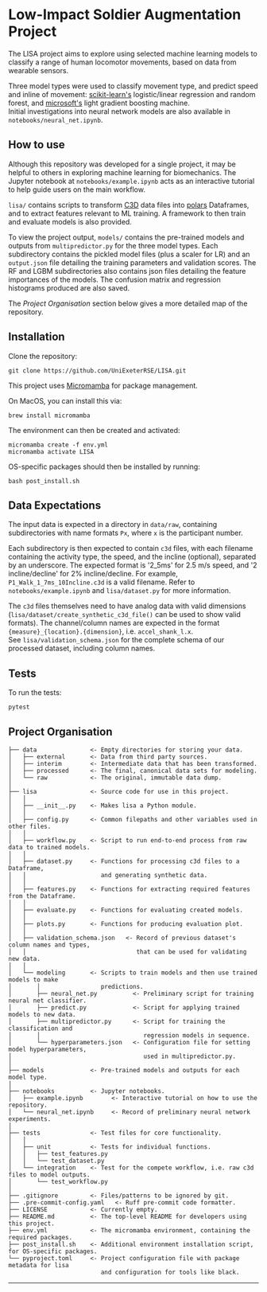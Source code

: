 # Low-Impact Soldier Augmentation Project
The LISA project aims to explore using selected machine learning models to classify a range of human locomotor movements, based on data from wearable sensors. 

Three model types were used to classify movement type, and predict speed and inline of movement: [scikit-learn's](https://github.com/scikit-learn/scikit-learn) logistic/linear regression and random forest, and [microsoft's](https://github.com/microsoft/LightGBM) light gradient boosting machine. <br>
Initial investigations into neural network models are also available in `notebooks/neural_net.ipynb`.

## How to use
Although this repository was developed for a single project, it may be helpful to others in exploring machine learning for biomechanics. The Jupyter notebook at `notebooks/example.ipynb` acts as an interactive tutorial to help guide users on the main workflow. 

`lisa/` contains scripts to transform [C3D](https://www.c3d.org/) data files into [polars](https://github.com/pola-rs/polars) Dataframes, and to extract features relevant to ML training. A framework to then train and evaluate models is also provided.

To view the project output, `models/` contains the pre-trained models and outputs from `multipredictor.py` for the three model types. Each subdirectory contains the pickled model files (plus a scaler for LR) and an `output.json` file detailing the training parameters and validation scores. The RF and LGBM subdirectories also contains json files detailing the feature importances of the models. The confusion matrix and regression histograms produced are also saved.

The *Project Organisation* section below gives a more detailed map of the repository.

## Installation
Clone the repository:
```
git clone https://github.com/UniExeterRSE/LISA.git
```

This project uses [Micromamba](https://mamba.readthedocs.io/en/latest/installation/micromamba-installation.html) for package management. 

On MacOS, you can install this via:
```
brew install micromamba
```

The environment can then be created and activated:
```
micromamba create -f env.yml
micromamba activate LISA
```

OS-specific packages should then be installed by running:
```
bash post_install.sh
```

## Data Expectations
The input data is expected in a directory in `data/raw`, containing subdirectories with name formats `Px`, where `x` is the participant number. 

Each subdirectory is then expected to contain `c3d` files, with each filename containing the activity type, the speed, and the incline (optional), separated by an underscore. The expected format is '2_5ms' for 2.5 m/s speed, and '2 incline/decline' for 2% incline/decline. For example, `P1_Walk_1_7ms_10Incline.c3d` is a valid filename. Refer to `notebooks/example.ipynb` and `lisa/dataset.py` for more information.

The `c3d` files themselves need to have analog data with valid dimensions (`lisa/dataset/create_synthetic_c3d_file()` can be used to show valid formats). The channel/column names are expected in the format `{measure}_{location}.{dimension}`, i.e. `accel_shank_l.x`. <br>See `lisa/validation_schema.json` for the complete schema of our processed dataset, including column names.

## Tests
To run the tests:
```
pytest
```

## Project Organisation

```
├── data               <- Empty directories for storing your data.
│   ├── external       <- Data from third party sources.
│   ├── interim        <- Intermediate data that has been transformed.
│   ├── processed      <- The final, canonical data sets for modeling.
│   └── raw            <- The original, immutable data dump.
│
├── lisa               <- Source code for use in this project.
│   │
│   ├── __init__.py    <- Makes lisa a Python module.
│   │
│   ├── config.py      <- Common filepaths and other variables used in other files.
│   │
│   ├── workflow.py    <- Script to run end-to-end process from raw data to trained models.
│   │
│   ├── dataset.py     <- Functions for processing c3d files to a Dataframe,
│   │                     and generating synthetic data.
│   │
│   ├── features.py    <- Functions for extracting required features from the Dataframe.
│   │
│   ├── evaluate.py    <- Functions for evaluating created models.
│   │
│   ├── plots.py       <- Functions for producing evaluation plot.
│   │
│   ├── validation_schema.json   <- Record of previous dataset's column names and types, 
│   │                               that can be used for validating new data.
│   │
│   └── modeling       <- Scripts to train models and then use trained models to make
│       │                 predictions.
│       ├── neural_net.py          <- Preliminary script for training neural net classifier.
│       ├── predict.py             <- Script for applying trained models to new data.
│       ├── multipredictor.py      <- Script for training the classification and 
│       │                             regression models in sequence.
│       └── hyperparameters.json   <- Configuration file for setting model hyperparameters, 
│                                     used in multipredictor.py.
│
├── models             <- Pre-trained models and outputs for each model type.
│
├── notebooks          <- Jupyter notebooks.
│   ├── example.ipynb        <- Interactive tutorial on how to use the repository.
│   └── neural_net.ipynb     <- Record of preliminary neural network experiments.
│
├── tests              <- Test files for core functionality.
│   │
│   ├── unit           <- Tests for individual functions.
│   │   ├── test_features.py
│   │   └── test_dataset.py
│   └── integration    <- Test for the compete workflow, i.e. raw c3d files to model outputs.
│       └── test_workflow.py
│
├── .gitignore         <- Files/patterns to be ignored by git.
├── .pre-commit-config.yaml   <- Ruff pre-commit code formatter.
├── LICENSE            <- Currently empty.
├── README.md          <- The top-level README for developers using this project.
├── env.yml            <- The micromamba environment, containing the required packages.
├── post_install.sh    <- Additional environment installation script, for OS-specific packages.
└── pyproject.toml     <- Project configuration file with package metadata for lisa
                          and configuration for tools like black.
```

--------

